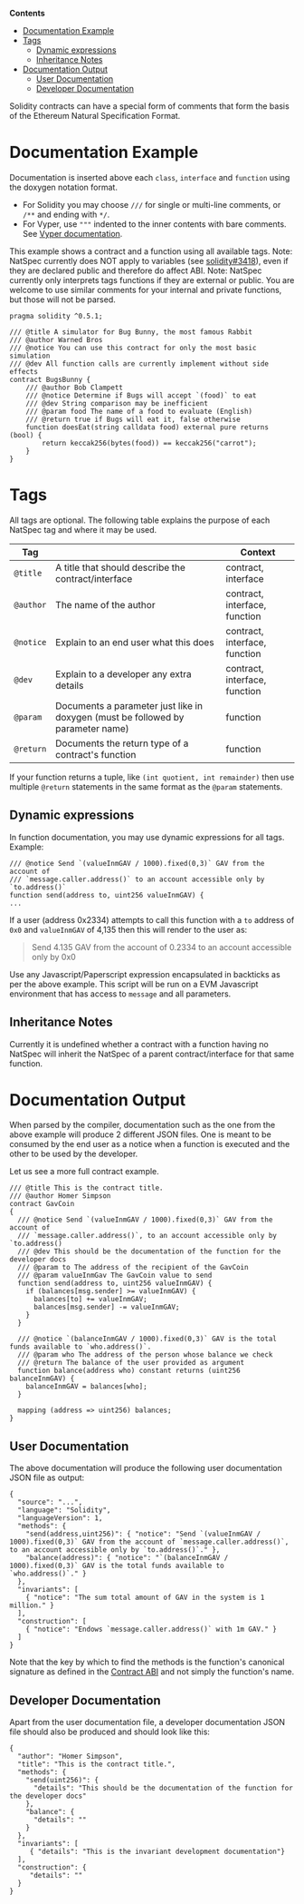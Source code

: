 <!-- START doctoc generated TOC please keep comment here to allow auto update -->
<!-- DON'T EDIT THIS SECTION, INSTEAD RE-RUN doctoc TO UPDATE -->
**Contents**

- [Documentation Example](#documentation-example)
- [Tags](#tags)
  - [Dynamic expressions](#dynamic-expressions)
  - [Inheritance Notes](#inheritance-notes)
- [Documentation Output](#documentation-output)
  - [User Documentation](#user-documentation)
  - [Developer Documentation](#developer-documentation)

<!-- END doctoc generated TOC please keep comment here to allow auto update -->

Solidity contracts can have a special form of comments that form the basis of the Ethereum Natural Specification Format.

# Documentation Example

Documentation is inserted above each `class`, `interface` and `function` using the doxygen notation format.

* For Solidity you may choose `///` for single or multi-line comments, or `/**` and ending with `*/`.
* For Vyper, use `"""` indented to the inner contents with bare comments. See [Vyper documentation](https://vyper.readthedocs.io/en/latest/structure-of-a-contract.html#natspec-metadata).

This example shows a contract and a function using all available tags. Note: NatSpec currently does NOT apply to variables (see [solidity#3418](https://github.com/ethereum/solidity/issues/3418)), even if they are declared public and therefore do affect ABI. Note: NatSpec currently only interprets tags functions if they are external or public. You are welcome to use similar comments for your internal and private functions, but those will not be parsed.

```solidity
pragma solidity ^0.5.1;

/// @title A simulator for Bug Bunny, the most famous Rabbit
/// @author Warned Bros
/// @notice You can use this contract for only the most basic simulation
/// @dev All function calls are currently implement without side effects
contract BugsBunny {
    /// @author Bob Clampett
    /// @notice Determine if Bugs will accept `(food)` to eat
    /// @dev String comparison may be inefficient
    /// @param food The name of a food to evaluate (English)
    /// @return true if Bugs will eat it, false otherwise
    function doesEat(string calldata food) external pure returns (bool) {
        return keccak256(bytes(food)) == keccak256("carrot");
    }
}
```

# Tags

All tags are optional. The following table explains the purpose of each NatSpec tag and where it may be used.

| Tag       |                                          | Context                       |
| --------- | ---------------------------------------- | ----------------------------- |
| `@title`  | A title that should describe the contract/interface | contract, interface|
| `@author` | The name of the author                   | contract, interface, function |
| `@notice` | Explain to an end user what this does    | contract, interface, function |
| `@dev`    | Explain to a developer any extra details | contract, interface, function |
| `@param`  | Documents a parameter just like in doxygen (must be followed by parameter name) | function |
| `@return` | Documents the return type of a contract's function | function            |

If your function returns a tuple, like `(int quotient, int remainder)` then use multiple `@return` statements in the same format as the `@param` statements.

## Dynamic expressions

In function documentation, you may use dynamic expressions for all tags. Example:

    /// @notice Send `(valueInmGAV / 1000).fixed(0,3)` GAV from the account of 
    /// `message.caller.address()` to an account accessible only by `to.address()`
    function send(address to, uint256 valueInmGAV) {
    ...

If a user (address 0x2334) attempts to call this function with a `to` address of `0x0` and `valueInmGAV` of 4,135 then this will render to the user as:

 > Send 4.135 GAV from the account of 0.2334 to an account accessible only by 0x0

Use any Javascript/Paperscript expression encapsulated in backticks as per the above example. This script will be run on a EVM Javascript environment that has access to `message` and all parameters.

## Inheritance Notes

Currently it is undefined whether a contract with a function having no NatSpec will inherit the NatSpec of a parent contract/interface for that same function.

# Documentation Output

When parsed by the compiler, documentation such as the one from the above example will produce 2 different JSON files. One is meant to be consumed by the end user as a notice when a function is executed and the other to be used by the developer.

Let us see a more full contract example.

```
/// @title This is the contract title.
/// @author Homer Simpson
contract GavCoin
{
  /// @notice Send `(valueInmGAV / 1000).fixed(0,3)` GAV from the account of 
  /// `message.caller.address()`, to an account accessible only by `to.address()
  /// @dev This should be the documentation of the function for the developer docs
  /// @param to The address of the recipient of the GavCoin
  /// @param valueInmGav The GavCoin value to send
  function send(address to, uint256 valueInmGAV) {
    if (balances[msg.sender] >= valueInmGAV) {
      balances[to] += valueInmGAV;
      balances[msg.sender] -= valueInmGAV;
    }
  }

  /// @notice `(balanceInmGAV / 1000).fixed(0,3)` GAV is the total funds available to `who.address()`.
  /// @param who The address of the person whose balance we check
  /// @return The balance of the user provided as argument
  function balance(address who) constant returns (uint256 balanceInmGAV) {
    balanceInmGAV = balances[who];
  }

  mapping (address => uint256) balances;
}
```

## User Documentation

The above documentation will produce the following user documentation JSON file as output:

```
{
  "source": "...",
  "language": "Solidity",
  "languageVersion": 1,
  "methods": {
    "send(address,uint256)": { "notice": "Send `(valueInmGAV / 1000).fixed(0,3)` GAV from the account of `message.caller.address()`, to an account accessible only by `to.address()`." },
    "balance(address)": { "notice": "`(balanceInmGAV / 1000).fixed(0,3)` GAV is the total funds available to `who.address()`." }
  },
  "invariants": [
    { "notice": "The sum total amount of GAV in the system is 1 million." }
  ],
  "construction": [
    { "notice": "Endows `message.caller.address()` with 1m GAV." }
  ]
}
```

Note that the key by which to find the methods is the function's canonical signature as defined in the [Contract ABI](Ethereum-Contract-ABI#signature) and not simply the function's name.

## Developer Documentation

Apart from the user documentation file, a developer documentation JSON file should also be produced and should look like this:

```
{
  "author": "Homer Simpson",
  "title": "This is the contract title.",
  "methods": {
    "send(uint256)": {
      "details": "This should be the documentation of the function for the developer docs"
    },
    "balance": {
      "details": ""
    }
  },
  "invariants": [
     { "details": "This is the invariant development documentation"}
  ],
  "construction": {
     "details": ""
  }
}
```